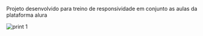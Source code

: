 Projeto desenvolvido para treino de responsividade em conjunto as aulas da plataforma alura

![print 1](https://github.com/user-attachments/assets/a3f3f11a-152b-49dc-bb03-c892f2c1279a)
